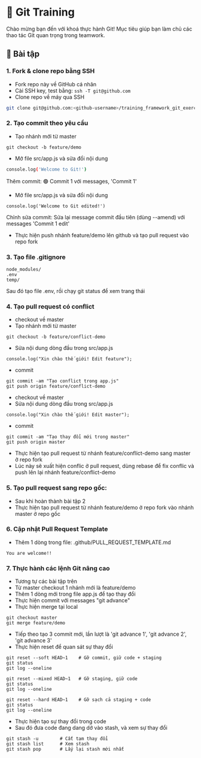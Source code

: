# 🧪 Git Training

Chào mừng bạn đến với khoá thực hành Git! Mục tiêu giúp bạn làm chủ các thao tác Git quan trọng trong teamwork.

## 🚀 Bài tập

### 1. Fork & clone repo bằng SSH
- Fork repo này về GitHub cá nhân
- Cài SSH key, test bằng: `ssh -T git@github.com`
- Clone repo về máy qua SSH

```bash
git clone git@github.com:<github-username>/training_framework_git_exercise.git
```

### 2. Tạo commit theo yêu cầu
- Tạo nhánh mới từ master
```
git checkout -b feature/demo
```

- Mở file src/app.js và sửa đổi nội dung
```bash
console.log('Welcome to Git!')
```
Thêm commit:
🟢 Commit 1 với messages, 'Commit 1'

- Mở file src/app.js và sửa đổi nội dung
```
console.log('Welcome to Git edited!')
```
Chỉnh sửa commit: Sửa lại message commit đầu tiên (dùng --amend) với messages 'Commit 1 edit'

- Thực hiện push nhánh feature/demo lên github và tạo pull request vào repo fork

### 3. Tạo file .gitignore
```
node_modules/
.env
temp/
```
Sau đó tạo file .env, rồi chạy git status để xem trang thái

### 4. Tạo pull request có conflict
- checkout về master
- Tạo nhánh mới từ master
```
git checkout -b feature/conflict-demo
```

- Sửa nội dung dòng đầu trong src/app.js
```
console.log("Xin chào thế giới! Edit feature");
```

- commit
```
git commit -am "Tạo conflict trong app.js"
git push origin feature/conflict-demo
```

- checkout về master
- Sửa nội dung dòng đầu trong src/app.js
```
console.log("Xin chào thế giới! Edit master");
```

- commit
```
git commit -am "Tạo thay đổi mới trong master"
git push origin master
```


- Thực hiện tạo pull request từ nhánh feature/conflict-demo sang master ở repo fork
- Lúc này sẽ xuất hiện conflic ở pull request, dùng rebase để fix conflic và push lên lại nhánh feature/conflict-demo

### 5. Tạo pull request sang repo gốc:
- Sau khi hoàn thành bài tập 2
- Thực hiện tạo pull request từ nhánh feature/demo ở repo fork vào nhánh master ở repo gốc


### 6. Cập nhật Pull Request Template
- Thêm 1 dòng trong file: .github/PULL_REQUEST_TEMPLATE.md
```
You are welcome!!
```

### 7. Thực hành các lệnh Git nâng cao
- Tương tự các bài tập trên
- Từ master checkout 1 nhánh mới là feature/demo
- Thêm 1 dòng mới trong file app.js để tạo thay đổi
- Thực hiện commit với messages "git advance"
- Thực hiện merge tại local
```
git checkout master
git merge feature/demo
```


- Tiếp theo tạo 3 commit mới, lần lượt là 'git advance 1', 'git advance 2', 'git advance 3'
- Thực hiện reset để quan sát sự thay đổi

```
git reset --soft HEAD~1    # Gỡ commit, giữ code + staging
git status
git log --oneline
```

```
git reset --mixed HEAD~1   # Gỡ staging, giữ code
git status
git log --oneline
```

```
git reset --hard HEAD~1    # Gỡ sạch cả staging + code
git status
git log --oneline
```

- Thực hiện tạo sự thay đổi trong code
- Sau đó đưa code đang dang dở vào stash, và xem sự thay đổi
```
git stash -u        # Cất tạm thay đổi
git stash list      # Xem stash
git stash pop       # Lấy lại stash mới nhất
```